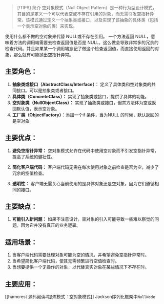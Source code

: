 > [!TIPS] 简介
>   空对象模式（Null Object Pattern）是一种行为型设计模式，其目的是定义一个可以代表空或不存在引用的对象，而无需引发空指针异常。该模式通过定义一个抽象类或接口，以及实现了该抽象的具体类（包括一个表示空对象的类）来实现。

使用什么都不做的空对象来代替 NULL或不存在引用。
一个方法返回 NULL，意味着方法的调用端需要去检查返回值是否是 NULL，这么做会导致非常多的冗余的检查代码。并且如果某一个调用端忘记了做这个检查返回值，而直接使用返回的对象，那么就有可能抛出空指针异常。


## 主要角色：

1. **抽象类或接口（AbstractClass/Interface）：** 定义了具体类和空对象类的共同接口。可以是抽象类或者接口。
2. **具体类（ConcreteClass）：** 实现了抽象类或接口，提供了具体的功能。
3. **空对象类（NullObjectClass）：** 实现了抽象类或接口，但其方法体为空或返回默认值，表示空对象。
4. **工厂类（ObjectFactory）**：添加一个if 条件，当为NULL 的时候，默认返回的是空对象


## 主要优点：

1. **避免空指针异常：** 空对象模式允许在代码中使用空对象而不引发空指针异常，提高了系统的健壮性。

2. **简化客户端代码：** 客户端代码无需在每次使用对象之前检查是否为空，减少了冗余的空值检查。

3. **透明性：** 客户端无需关心当前使用的是具体对象还是空对象，因为它们遵循相同的接口。


## 主要缺点：

1. **可能引入新问题：** 如果不注意设计，空对象的引入可能导致一些难以察觉的问题，因为它并没有真正的业务逻辑。

## 适用场景：

1. 当客户端代码需要处理对象可能为空的情况，并希望避免空指针异常时。
2. 当希望简化客户端代码，使其无需频繁进行空值检查时。
3. 当想要提供一个无操作的对象，以代替真实对象在某些情况下不存在时。

## 主要应用：
[[hamcrest 源码阅读#提炼模式：空对象模式]]
Jackson序列化框架中`NullNode`
